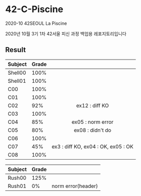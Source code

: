 # 42-C-Piscine

2020-10 42SEOUL La Piscine

2020년 10월 3기 1차 42서울 피신 과정 백업용 레포지토리입니다

## Result

| Subject | Grade |  | 
| ---------- | :--------- | :----------:
| Shell00 | 100% |  |
| Shell01 | 100% |  |
| C00 | 100% |  |
| C01 | 100% |  |
| C02 | 92% | ex12 : diff KO |
| C03 | 100% |  |
| C04 | 85% | ex05 : norm error |
| C05 | 80% | ex08 : didn't do |
| C06 | 100% |  |
| C07 | 45% | ex3 : diff KO, ex04 : OK, ex05 :  OK |
| C08 | 100% |  |


| Subject | Grade |  | 
| ---------- | :--------- | :----------:
| Rush00 | 125% |  |
| Rush01 | 0% | norm error(header) |
